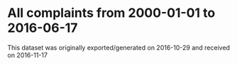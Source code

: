 # All complaints from 2000-01-01 to 2016-06-17
This dataset was originally exported/generated on 2016-10-29 and received on 2016-11-17